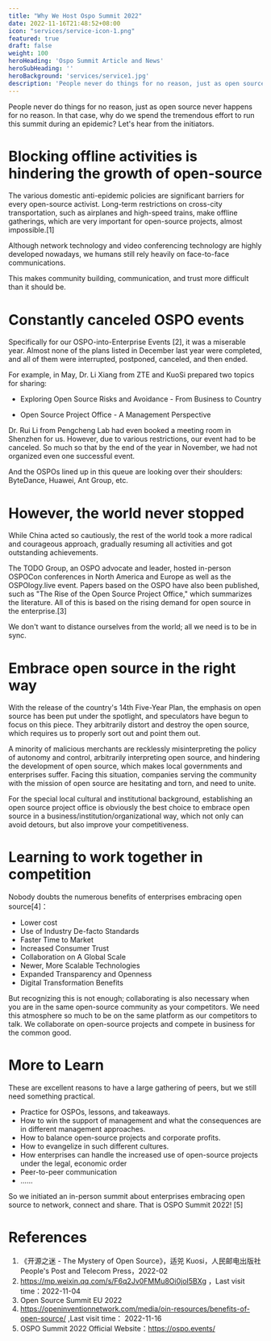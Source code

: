 ```yaml
---
title: "Why We Host Ospo Summit 2022"
date: 2022-11-16T21:48:52+08:00
icon: "services/service-icon-1.png"
featured: true
draft: false
weight: 100
heroHeading: 'Ospo Summit Article and News'
heroSubHeading: ''
heroBackground: 'services/service1.jpg'
description: 'People never do things for no reason, just as open source never happens for no reason.'
---
```

People never do things for no reason, just as open source never happens for no reason. In that case, why do we spend the tremendous effort to run this summit during an epidemic? Let's hear from the initiators.

# Blocking offline activities is hindering the growth of open-source

The various domestic anti-epidemic policies are significant barriers for every open-source activist. Long-term restrictions on cross-city transportation, such as airplanes and high-speed trains, make offline gatherings, which are very important for open-source projects, almost impossible.[1]

Although network technology and video conferencing technology are highly developed nowadays, we humans still rely heavily on face-to-face communications.

This makes community building, communication, and trust more difficult than it should be.

# Constantly canceled OSPO events

Specifically for our OSPO-into-Enterprise Events [2], it was a miserable year. Almost none of the plans listed in December last year were completed, and all of them were interrupted, postponed, canceled, and then ended.

For example, in May, Dr. Li Xiang from ZTE and KuoSi prepared two topics for sharing:

* Exploring Open Source Risks and Avoidance - From Business to Country

* Open Source Project Office - A Management Perspective

Dr. Rui Li from Pengcheng Lab had even booked a meeting room in Shenzhen for us. However, due to various restrictions, our event had to be canceled. So much so that by the end of the year in November, we had not organized even one successful event.

And the OSPOs lined up in this queue are looking over their shoulders: ByteDance, Huawei, Ant Group, etc.

# However, the world never stopped

While China acted so cautiously, the rest of the world took a more radical and courageous approach, gradually resuming all activities and got outstanding achievements.

The TODO Group, an OSPO advocate and leader, hosted in-person OSPOCon conferences in North America and Europe as well as the OSPOlogy.live event. Papers based on the OSPO have also been published, such as "The Rise of the Open Source Project Office," which summarizes the literature. All of this is based on the rising demand for open source in the enterprise.[3]

We don't want to distance ourselves from the world; all we need is to be in sync.

# Embrace open source in the right way

With the release of the country's 14th Five-Year Plan, the emphasis on open source has been put under the spotlight, and speculators have begun to focus on this piece. They arbitrarily distort and destroy the open source, which requires us to properly sort out and point them out.

A minority of malicious merchants are recklessly misinterpreting the policy of autonomy and control, arbitrarily interpreting open source, and hindering the development of open source, which makes local governments and enterprises suffer. Facing this situation, companies serving the community with the mission of open source are hesitating and torn, and need to unite.

For the special local cultural and institutional background, establishing an open source project office is obviously the best choice to embrace open source in a business/institution/organizational way, which not only can avoid detours, but also improve your competitiveness.

# Learning to work together in competition

Nobody doubts the numerous benefits of enterprises embracing open source[4]：

* Lower cost
* Use of Industry De-facto Standards
* Faster Time to Market
* Increased Consumer Trust
* Collaboration on A Global Scale
* Newer, More Scalable Technologies
* Expanded Transparency and Openness
* Digital Transformation Benefits

But recognizing this is not enough; collaborating is also necessary when you are in the same open-source community as your competitors. We need this atmosphere so much to be on the same platform as our competitors to talk. We collaborate on open-source projects and compete in business for the common good.

# More to Learn

These are excellent reasons to have a large gathering of peers, but we still need something practical.

* Practice for OSPOs, lessons, and takeaways.
* How to win the support of management and what the consequences are in different management approaches.
* How to balance open-source projects and corporate profits.
* How to evangelize in such different cultures.
* How enterprises can handle the increased use of open-source projects under the legal, economic order
* Peer-to-peer communication
* ……

So we initiated an in-person summit about enterprises embracing open source to network, connect and share. That is OSPO Summit 2022! [5]

# References

1. 《开源之迷 - The Mystery of Open Source》，适兕 Kuosi，人民邮电出版社 People's Post and Telecom Press，2022-02
2. https://mp.weixin.qq.com/s/F6q2Jv0FMMu8Oi0joI5BXg ，Last visit time：2022-11-04
3.  Open Source Summit EU 2022
4.  https://openinventionnetwork.com/media/oin-resources/benefits-of-open-source/ ,Last visit time： 2022-11-16
5.  OSPO Summit 2022 Official Website：https://ospo.events/

